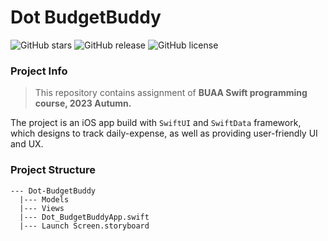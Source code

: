 # Dot BudgetBuddy

![GitHub stars](https://img.shields.io/github/stars/Grusjaponensis/Dot-BudgetBuddy?style=flat)
![GitHub release](https://img.shields.io/github/v/release/Grusjaponensis/Dot-BudgetBuddy?include_prereleases)
![GitHub license](https://img.shields.io/github/license/Grusjaponensis/Dot-BudgetBuddy?style=flat)


### Project Info
>This repository contains assignment of **BUAA Swift programming course, 2023 Autumn.** 

The project is an iOS app build with `SwiftUI` and `SwiftData` framework, which designs to track daily-expense, as well as providing user-friendly UI and UX.

### Project Structure
```
--- Dot-BudgetBuddy
  |--- Models
  |--- Views
  |--- Dot_BudgetBuddyApp.swift
  |--- Launch Screen.storyboard
```